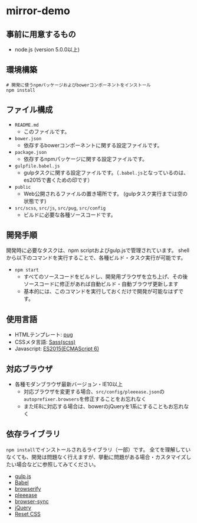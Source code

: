 mirror-demo
====

## 事前に用意するもの
- node.js (version 5.0.0以上)

## 環境構築
```
# 開発に使うnpmパッケージおよびbowerコンポーネントをインストール
npm install
```

## ファイル構成

- `README.md`
  - このファイルです。
- `bower.json`
  - 依存するbowerコンポーネントに関する設定ファイルです。
- `package.json`
  - 依存するnpmパッケージに関する設定ファイルです。
- `gulpfile.babel.js`
  - gulpタスクに関する設定ファイルです。（`.babel.js`となっているのは、es2015で書くための印です）
- `public`
  - Web公開されるファイルの置き場所です。 (gulpタスク実行までは空の状態です)
- `src/scss`, `src/js`, `src/pug`, `src/config`
  - ビルドに必要な各種ソースコードです。

## 開発手順

開発時に必要なタスクは、npm scriptおよびgulp.jsで管理されています。
shellから以下のコマンドを実行することで、各種ビルド・タスク実行が可能です。

- `npm start`
  - すべてのソースコードをビルドし、開発用ブラウザを立ち上げ、その後ソースコードに修正があれば自動ビルド・自動ブラウザ更新します
  - 基本的には、このコマンドを実行しておくだけで開発が可能なはずです。

## 使用言語

- HTMLテンプレート: [pug](http://jade-lang.com/)
- CSSメタ言語: [Sass(scss)](http://sass-lang.com/)
- Javascript: [ES2015(ECMAScript 6)](https://babeljs.io/docs/learn-es2015/)

## 対応ブラウザ
- 各種モダンブラウザ最新バージョン・IE10以上
  - 対応ブラウザを変更する場合、`src/config/pleeease.json`の`autoprefixer.browsers`を修正することをお忘れなく
  - またIE8に対応する場合は、bowerのjQueryを1系にすることもお忘れなく

## 依存ライブラリ

`npm install`でインストールされるライブラリ（一部）です。
全てを理解していなくても、開発は問題なく行えますが、挙動に問題がある場合・カスタマイズしたい場合などに参照してみてください。

- [gulp.js](http://gulpjs.com/)
- [Babel](https://babeljs.io/)
- [browserify](http://browserify.org/)
- [pleeease](http://pleeease.io/)
- [browser-sync](https://www.browsersync.io/)
- [jQuery](https://jquery.com/)
- [Reset CSS](http://meyerweb.com/eric/tools/css/reset/)
